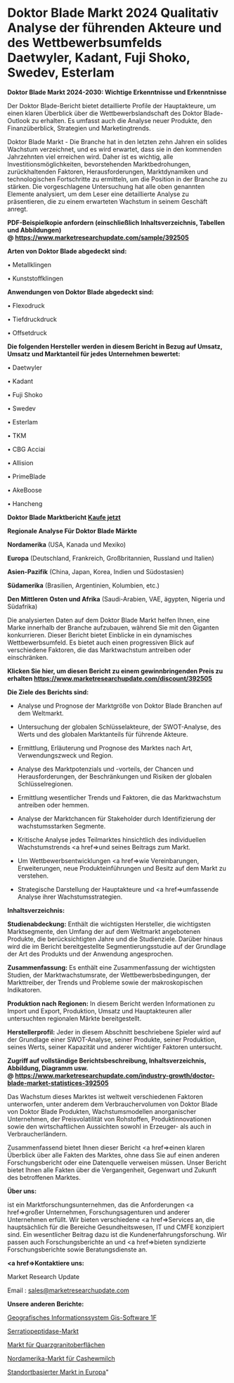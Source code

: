 # Doktor Blade Markt 2024 Qualitativ Analyse der führenden Akteure und des Wettbewerbsumfelds Daetwyler, Kadant, Fuji Shoko, Swedev, Esterlam

<strong>Doktor Blade Markt 2024-2030: Wichtige Erkenntnisse und Erkenntnisse</strong>

Der Doktor Blade-Bericht bietet detaillierte Profile der Hauptakteure, um einen klaren Überblick über die Wettbewerbslandschaft des Doktor Blade-Outlook zu erhalten. Es umfasst auch die Analyse neuer Produkte, den Finanzüberblick, Strategien und Marketingtrends.

Doktor Blade Markt - Die Branche hat in den letzten zehn Jahren ein solides Wachstum verzeichnet, und es wird erwartet, dass sie in den kommenden Jahrzehnten viel erreichen wird. Daher ist es wichtig, alle Investitionsmöglichkeiten, bevorstehenden Marktbedrohungen, zurückhaltenden Faktoren, Herausforderungen, Marktdynamiken und technologischen Fortschritte zu ermitteln, um die Position in der Branche zu stärken. Die vorgeschlagene Untersuchung hat alle oben genannten Elemente analysiert, um dem Leser eine detaillierte Analyse zu präsentieren, die zu einem erwarteten Wachstum in seinem Geschäft anregt.

<strong><b>PDF-Beispielkopie anfordern (einschließlich Inhaltsverzeichnis, Tabellen und Abbildungen) @ </b></strong><strong><a href=https://www.marketresearchupdate.com/sample/392505><strong>https://www.marketresearchupdate.com/sample/392505</u></a></strong></strong>

<strong>Arten von Doktor Blade abgedeckt sind:</strong>

• Metallklingen

• Kunststoffklingen

<strong>Anwendungen von Doktor Blade abgedeckt sind:</strong>

• Flexodruck

• Tiefdruckdruck

• Offsetdruck

<strong>Die folgenden Hersteller werden in diesem Bericht in Bezug auf Umsatz, Umsatz und Marktanteil für jedes Unternehmen bewertet:</strong>

• Daetwyler

• Kadant

• Fuji Shoko

• Swedev

• Esterlam

• TKM

• CBG Acciai

• Allision

• PrimeBlade

• AkeBoose

• Hancheng

<strong>Doktor Blade Marktbericht <a href=https://www.marketresearchupdate.com/buynow/392505>Kaufe jetzt</a></strong>

<strong>Regionale Analyse Für Doktor Blade Märkte</strong>

<strong>Nordamerika</strong> (USA, Kanada und Mexiko)

<strong>Europa</strong> (Deutschland, Frankreich, Großbritannien, Russland und Italien)

<strong>Asien-Pazifik</strong> (China, Japan, Korea, Indien und Südostasien)

<strong>Südamerika</strong> (Brasilien, Argentinien, Kolumbien, etc.)

<strong>Den Mittleren</strong> <strong>Osten und Afrika</strong> (Saudi-Arabien, VAE, ägypten, Nigeria und Südafrika)

Die analysierten Daten auf dem Doktor Blade Markt helfen Ihnen, eine Marke innerhalb der Branche aufzubauen, während Sie mit den Giganten konkurrieren. Dieser Bericht bietet Einblicke in ein dynamisches Wettbewerbsumfeld. Es bietet auch einen progressiven Blick auf verschiedene Faktoren, die das Marktwachstum antreiben oder einschränken.

<strong>Klicken Sie hier, um diesen Bericht zu einem gewinnbringenden Preis zu erhalten
</strong><strong><a href=https://www.marketresearchupdate.com/discount/392505>https://www.marketresearchupdate.com/discount/392505</b></u></strong></a>

<strong>Die Ziele des Berichts sind:</strong>

- Analyse und Prognose der Marktgröße von Doktor Blade Branchen auf dem Weltmarkt.

- Untersuchung der globalen Schlüsselakteure, der SWOT-Analyse, des Werts und des globalen Marktanteils für führende Akteure.

- Ermittlung, Erläuterung und Prognose des Marktes nach Art, Verwendungszweck und Region.

- Analyse des Marktpotenzials und -vorteils, der Chancen und Herausforderungen, der Beschränkungen und Risiken der globalen Schlüsselregionen.

- Ermittlung wesentlicher Trends und Faktoren, die das Marktwachstum antreiben oder hemmen.

- Analyse der Marktchancen für Stakeholder durch Identifizierung der wachstumsstarken Segmente.

- Kritische Analyse jedes Teilmarktes hinsichtlich des individuellen Wachstumstrends <a href=>und</a> seines Beitrags zum Markt.

- Um Wettbewerbsentwicklungen <a href=>wie</a> Vereinbarungen, Erweiterungen, neue Produkteinführungen und Besitz auf dem Markt zu verstehen.

- Strategische Darstellung der Hauptakteure und <a href=>umfas</a>sende Analyse ihrer Wachstumsstrategien.

<strong>Inhaltsverzeichnis:</strong>

<strong>Studienabdeckung:</strong> Enthält die wichtigsten Hersteller, die wichtigsten Marktsegmente, den Umfang der auf dem Weltmarkt angebotenen Produkte, die berücksichtigten Jahre und die Studienziele. Darüber hinaus wird die im Bericht bereitgestellte Segmentierungsstudie auf der Grundlage der Art des Produkts und der Anwendung angesprochen.

<strong>Zusammenfassung:</strong> Es enthält eine Zusammenfassung der wichtigsten Studien, der Marktwachstumsrate, der Wettbewerbsbedingungen, der Markttreiber, der Trends und Probleme sowie der makroskopischen Indikatoren.

<strong>Produktion nach Regionen:</strong> In diesem Bericht werden Informationen zu Import und Export, Produktion, Umsatz und Hauptakteuren aller untersuchten regionalen Märkte bereitgestellt.

<strong>Herstellerprofil:</strong> Jeder in diesem Abschnitt beschriebene Spieler wird auf der Grundlage einer SWOT-Analyse, seiner Produkte, seiner Produktion, seines Werts, seiner Kapazität und anderer wichtiger Faktoren untersucht.

<strong><b>Zugriff auf vollständige Berichtsbeschreibung, Inhaltsverzeichnis, Abbildung, Diagramm usw. @ </b></strong><strong><a href=https://www.marketresearchupdate.com/industry-growth/doctor-blade-market-statistices-392505>https://www.marketresearchupdate.com/industry-growth/doctor-blade-market-statistices-392505</a></strong>

Das Wachstum dieses Marktes ist weltweit verschiedenen Faktoren unterworfen, unter anderem dem Verbrauchervolumen von Doktor Blade von Doktor Blade Produkten, Wachstumsmodellen anorganischer Unternehmen, der Preisvolatilität von Rohstoffen, Produktinnovationen sowie den wirtschaftlichen Aussichten sowohl in Erzeuger- als auch in Verbraucherländern.

Zusammenfassend bietet Ihnen dieser Bericht <a href=>einen</a> klaren Überblick über alle Fakten des Marktes, ohne dass Sie auf einen anderen Forschungsbericht oder eine Datenquelle verweisen müssen. Unser Bericht bietet Ihnen alle Fakten über die Vergangenheit, Gegenwart und Zukunft des betroffenen Marktes.

<strong>Über uns:</strong>

 ist ein Marktforschungsunternehmen, das die Anforderungen <a href=>großer</a> Unternehmen, Forschungsagenturen und anderer Unternehmen erfüllt. Wir bieten verschiedene <a href=>Services</a> an, die hauptsächlich für die Bereiche Gesundheitswesen, IT und CMFE konzipiert sind. Ein wesentlicher Beitrag dazu ist die Kundenerfahrungsforschung. Wir passen auch Forschungsberichte an und <a href=>bieten</a> syndizierte Forschungsberichte sowie Beratungsdienste an.

<strong><a href=>Kontaktiere uns:</a></strong>

Market Research Update

Email : sales@marketresearchupdate.com

<strong>Unsere anderen Berichte:</strong>

<a href=https://www.linkedin.com/pulse/geographic-information-system-gis-software-1f>Geografisches Informationssystem Gis-Software 1F</a>

<a href=https://www.linkedin.com/pulse/serratiopeptidase-market-sizing-up>Serratiopeptidase-Markt</a>

<a href=https://www.linkedin.com/pulse/quartz-granites-surfaces-market-report-2023-top-company>Markt für Quarzgranitoberflächen</a>

<a href=https://www.linkedin.com/pulse/north-america-cashew-milk-market-2023-thriving>Nordamerika-Markt für Cashewmilch</a>

<a href=https://www.linkedin.com/pulse/europe-location-based-market-future-l3kxf/>Standortbasierter Markt in Europa</a>"
